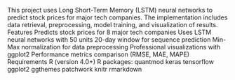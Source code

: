 This project uses Long Short-Term Memory (LSTM) neural networks to predict stock prices for major tech companies. The implementation includes data retrieval, preprocessing, model training, and visualization of results.
Features
Predicts stock prices for 8 major tech companies
Uses LSTM neural networks with 50 units
20-day window for sequence prediction
Min-Max normalization for data preprocessing
Professional visualizations with ggplot2
Performance metrics comparison (RMSE, MAE, MAPE)
Requirements
R (version 4.0+)
R packages:
quantmod
keras
tensorflow
ggplot2
ggthemes
patchwork
knitr
rmarkdown
